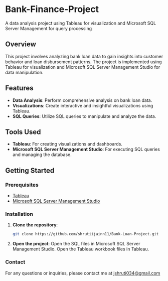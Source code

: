 # Bank-Finance-Project
A data analysis project using Tableau for visualization and Microsoft SQL Server Management for query processing

## Overview
This project involves analyzing bank loan data to gain insights into customer behavior and loan disbursement patterns. The project is implemented using Tableau for visualization and Microsoft SQL Server Management Studio for data manipulation.

## Features
- **Data Analysis**: Perform comprehensive analysis on bank loan data.
- **Visualizations**: Create interactive and insightful visualizations using Tableau.
- **SQL Queries**: Utilize SQL queries to manipulate and analyze the data.

## Tools Used
- **Tableau**: For creating visualizations and dashboards.
- **Microsoft SQL Server Management Studio**: For executing SQL queries and managing the database.

## Getting Started

### Prerequisites
- [Tableau](https://www.tableau.com/)
- [Microsoft SQL Server Management Studio](https://docs.microsoft.com/en-us/sql/ssms/download-sql-server-management-studio-ssms)

### Installation
1. **Clone the repository**:
   ```bash
   git clone https://github.com/shrutiijainn11/Bank-Loan-Project.git
2. **Open the project**:
  Open the SQL files in Microsoft SQL Server Management Studio.
  Open the Tableau workbook files in Tableau.

### Contact
For any questions or inquiries, please contact me at jshruti034@gmail.com
